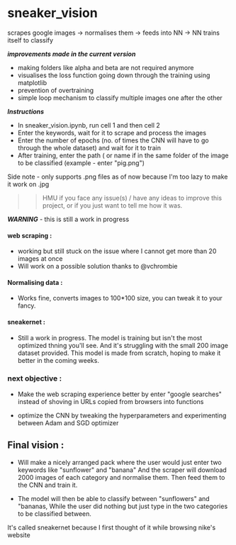 # sneaker_vision #
scrapes google images -> normalises them -> feeds into NN -> NN trains itself to classify 

***improvements made in the current version***

* making folders like alpha and beta are not required anymore
* visualises the loss function going down through the training using matplotlib
* prevention of overtraining
* simple loop mechanism to classify multiple images one after the other 

***Instructions***
 
* In sneaker_vision.ipynb, run cell 1 and then cell 2 
* Enter the keywords, wait for it to scrape and process the images
* Enter the number of epochs (no. of times the CNN will have to go through the whole dataset) and wait for it to train
* After training, enter the path ( or name if in the same folder of the image to be classified 
(example - enter "pig.png") 

Side note - only supports .png files as of now because I'm too lazy to make it work on .jpg

>> HMU if you face any issue(s) / have any ideas to improve this project, or if you just want to tell me how it was.


***WARNING*** - this is still a work in progress 

#### web scraping :
  * working but still stuck on the issue where I cannot get more than 20 images at once
  * Will work on a possible solution thanks to @vchrombie

#### Normalising data :
  * Works fine, converts images to 100*100 size, you can tweak it to your fancy.    
  
#### sneakernet  :
  * Still a work in progress. The model is training but isn't the most optimized thning you'll see. And it's struggling with the small 200 image dataset provided. This model is made from scratch, hoping to make it better in the coming weeks.
  
### next objective :
  
  * Make the web scraping experience better by enter "google searches" instead of shoving in URLs copied from browsers into functions
  
  * optimize the CNN by tweaking the hyperparameters and experimenting between Adam and SGD optimizer
  
  
## Final vision  :
 * Will make a nicely arranged pack where the user would just enter two keywords like "sunflower" and "banana"
 And the scraper will download 2000 images of each category and normalise them.
 Then feed them to the CNN and train it. 
 
 * The model will then be able to classify between "sunflowers" and "bananas, 
 While the user did nothing but just type in the two categories to be classified between. 
 
 It's called sneakernet because I first thought of it while browsing nike's website

